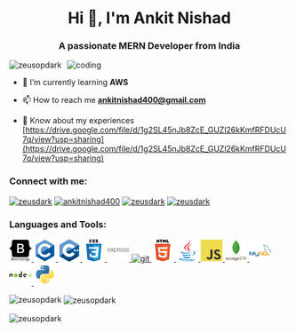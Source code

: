 <h1 align="center">Hi 👋, I'm Ankit Nishad</h1>
<h3 align="center">A passionate MERN Developer from India</h3>

<img align="right" alt="coding" width="400px" src="https://user-images.githubusercontent.com/55389276/140866485-8fb1c876-9a8f-4d6a-98dc-08c4981eaf70.gif">
<p align="left"> <img src="https://komarev.com/ghpvc/?username=zeusopdark&label=Profile%20views&color=0e75b6&style=flat" alt="zeusopdark" /> </p>

- 🌱 I’m currently learning **AWS**

- 📫 How to reach me **ankitnishad400@gmail.com**

- 📄 Know about my experiences [https://drive.google.com/file/d/1g2SL45nJb8ZcE_GUZl26kKmfRFDUcU7q/view?usp=sharing](https://drive.google.com/file/d/1g2SL45nJb8ZcE_GUZl26kKmfRFDUcU7q/view?usp=sharing)

<h3 align="left">Connect with me:</h3>
<p align="left">
<a href="https://www.codechef.com/users/zeusdark" target="blank"><img align="center" src="https://cdn.jsdelivr.net/npm/simple-icons@3.1.0/icons/codechef.svg" alt="zeusdark" height="30" width="40" /></a>
<a href="https://www.hackerrank.com/ankitnishad400" target="blank"><img align="center" src="https://raw.githubusercontent.com/rahuldkjain/github-profile-readme-generator/master/src/images/icons/Social/hackerrank.svg" alt="ankitnishad400" height="30" width="40" /></a>
<a href="https://codeforces.com/profile/zeusdark" target="blank"><img align="center" src="https://raw.githubusercontent.com/rahuldkjain/github-profile-readme-generator/master/src/images/icons/Social/codeforces.svg" alt="zeusdark" height="30" width="40" /></a>
<a href="https://www.leetcode.com/zeusdark" target="blank"><img align="center" src="https://raw.githubusercontent.com/rahuldkjain/github-profile-readme-generator/master/src/images/icons/Social/leet-code.svg" alt="zeusdark" height="30" width="40" /></a>
</p>

<h3 align="left">Languages and Tools:</h3>
<p align="left"> <a href="https://getbootstrap.com" target="_blank" rel="noreferrer"> <img src="https://raw.githubusercontent.com/devicons/devicon/master/icons/bootstrap/bootstrap-plain-wordmark.svg" alt="bootstrap" width="40" height="40"/> </a> <a href="https://www.cprogramming.com/" target="_blank" rel="noreferrer"> <img src="https://raw.githubusercontent.com/devicons/devicon/master/icons/c/c-original.svg" alt="c" width="40" height="40"/> </a> <a href="https://www.w3schools.com/cpp/" target="_blank" rel="noreferrer"> <img src="https://raw.githubusercontent.com/devicons/devicon/master/icons/cplusplus/cplusplus-original.svg" alt="cplusplus" width="40" height="40"/> </a> <a href="https://www.w3schools.com/css/" target="_blank" rel="noreferrer"> <img src="https://raw.githubusercontent.com/devicons/devicon/master/icons/css3/css3-original-wordmark.svg" alt="css3" width="40" height="40"/> </a> <a href="https://expressjs.com" target="_blank" rel="noreferrer"> <img src="https://raw.githubusercontent.com/devicons/devicon/master/icons/express/express-original-wordmark.svg" alt="express" width="40" height="40"/> </a> <a href="https://git-scm.com/" target="_blank" rel="noreferrer"> <img src="https://www.vectorlogo.zone/logos/git-scm/git-scm-icon.svg" alt="git" width="40" height="40"/> </a> <a href="https://www.w3.org/html/" target="_blank" rel="noreferrer"> <img src="https://raw.githubusercontent.com/devicons/devicon/master/icons/html5/html5-original-wordmark.svg" alt="html5" width="40" height="40"/> </a> <a href="https://www.java.com" target="_blank" rel="noreferrer"> <img src="https://raw.githubusercontent.com/devicons/devicon/master/icons/java/java-original.svg" alt="java" width="40" height="40"/> </a> <a href="https://developer.mozilla.org/en-US/docs/Web/JavaScript" target="_blank" rel="noreferrer"> <img src="https://raw.githubusercontent.com/devicons/devicon/master/icons/javascript/javascript-original.svg" alt="javascript" width="40" height="40"/> </a> <a href="https://www.mongodb.com/" target="_blank" rel="noreferrer"> <img src="https://raw.githubusercontent.com/devicons/devicon/master/icons/mongodb/mongodb-original-wordmark.svg" alt="mongodb" width="40" height="40"/> </a> <a href="https://www.mysql.com/" target="_blank" rel="noreferrer"> <img src="https://raw.githubusercontent.com/devicons/devicon/master/icons/mysql/mysql-original-wordmark.svg" alt="mysql" width="40" height="40"/> </a> <a href="https://nodejs.org" target="_blank" rel="noreferrer"> <img src="https://raw.githubusercontent.com/devicons/devicon/master/icons/nodejs/nodejs-original-wordmark.svg" alt="nodejs" width="40" height="40"/> </a> <a href="https://www.python.org" target="_blank" rel="noreferrer"> <img src="https://raw.githubusercontent.com/devicons/devicon/master/icons/python/python-original.svg" alt="python" width="40" height="40"/> </a> </p>

<p><img align="left" src="https://github-readme-stats.vercel.app/api/top-langs?username=zeusopdark&show_icons=true&locale=en&layout=compact" alt="zeusopdark" /></p>

<p>&nbsp;<img align="center" src="https://github-readme-stats.vercel.app/api?username=zeusopdark&show_icons=true&locale=en" alt="zeusopdark" /></p>

<p><img align="center" src="https://github-readme-streak-stats.herokuapp.com/?user=zeusopdark&" alt="zeusopdark" /></p>
